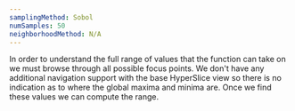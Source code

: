 ```yaml
---
samplingMethod: Sobol
numSamples: 50
neighborhoodMethod: N/A
---
```


In order to understand the full range of values that the function can take
on we must browse through all possible focus points. We don't have any 
additional navigation support with the base HyperSlice view so there is no
indication as to where the global maxima and minima are. Once we find these
values we can compute the range.

